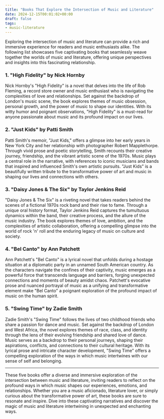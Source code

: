 ```yaml
---
title: "Books That Explore the Intersection of Music and Literature"
date: 2024-12-15T00:01:02+00:00
draft: false
tags:
- music-literature
---
```


Exploring the intersection of music and literature can provide a rich and immersive experience for readers and music enthusiasts alike. The following list showcases five captivating books that seamlessly weave together the worlds of music and literature, offering unique perspectives and insights into this fascinating relationship.

### 1. "High Fidelity" by Nick Hornby

Nick Hornby's "High Fidelity" is a novel that delves into the life of Rob Fleming, a record store owner and music enthusiast who is navigating the complexities of love and relationships. Set against the backdrop of London's music scene, the book explores themes of music obsession, personal growth, and the power of music to shape our identities. With its witty humor and poignant observations, "High Fidelity" is a must-read for anyone passionate about music and its profound impact on our lives.

### 2. "Just Kids" by Patti Smith

Patti Smith's memoir, "Just Kids," offers a glimpse into her early years in New York City and her relationship with photographer Robert Mapplethorpe. Through vivid prose and poetic storytelling, Smith recounts their creative journey, friendship, and the vibrant artistic scene of the 1970s. Music plays a central role in the narrative, with references to iconic musicians and bands that inspired and influenced Smith's own artistic pursuits. "Just Kids" is a beautifully written tribute to the transformative power of art and music in shaping our lives and connections with others.

### 3. "Daisy Jones & The Six" by Taylor Jenkins Reid

"Daisy Jones & The Six" is a riveting novel that takes readers behind the scenes of a fictional 1970s rock band and their rise to fame. Through a unique oral history format, Taylor Jenkins Reid captures the tumultuous dynamics within the band, their creative process, and the allure of the music industry. The book explores themes of love, ambition, and the complexities of artistic collaboration, offering a compelling glimpse into the world of rock 'n' roll and the enduring legacy of music on culture and society.

### 4. "Bel Canto" by Ann Patchett

Ann Patchett's "Bel Canto" is a lyrical novel that unfolds during a hostage situation at a diplomatic party in an unnamed South American country. As the characters navigate the confines of their captivity, music emerges as a powerful force that transcends language and barriers, forging unexpected connections and moments of beauty amidst chaos. Patchett's evocative prose and nuanced portrayal of music as a unifying and transformative element make "Bel Canto" a poignant exploration of the profound impact of music on the human spirit.

### 5. "Swing Time" by Zadie Smith

Zadie Smith's "Swing Time" follows the lives of two childhood friends who share a passion for dance and music. Set against the backdrop of London and West Africa, the novel explores themes of race, class, and identity through the lens of their evolving friendship and shared love of dance. Music serves as a backdrop to their personal journeys, shaping their aspirations, conflicts, and connections to their cultural heritage. With its lyrical prose and intricate character development, "Swing Time" offers a compelling exploration of the ways in which music intertwines with our sense of self and belonging.

---

These five books offer a diverse and immersive exploration of the intersection between music and literature, inviting readers to reflect on the profound ways in which music shapes our experiences, emotions, and relationships. Whether you are a music aficionado, literature lover, or simply curious about the transformative power of art, these books are sure to resonate and inspire. Dive into these captivating narratives and discover the magic of music and literature intertwining in unexpected and enchanting ways.